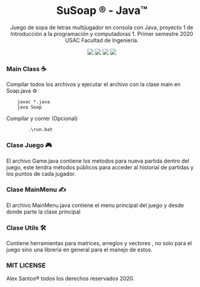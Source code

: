 <div  align="center">
	<h1>SuSoap ® - Java™</h1>
	<p>Juego de sopa de letras multijugador en consola con Java, proyecto 1 de Introducción a la programación y computadoras 1. Primer semestre 2020 USAC Facultad de Ingeniería.</p>
	<img  src="https://img.shields.io/badge/complete-75%25-green"/>
	<img src="https://img.shields.io/github/license/alexsan-dev/SuSoap"/>
	<img src="https://img.shields.io/badge/version-0.8-blue"/>
	<img src="https://img.shields.io/badge/package-official-blue"/>
</div>

### Main Class ☕️
Compilar todos los archivos y ejecutar el archivo con la clase main en Soap.java ⚙️

```
    javac *.java
    java Soap
```

Compilar y correr (Opcional)

```
		.\run.bat
```

### Clase Juego 🎮
El archivo Game.java contiene los metodos para nueva partida dentro del juego, este tendra métodos públicos para acceder al historial de partidas y los puntos de cada jugador.

### Clase MainMenu ✍️
El archivo MainMenu.java contiene el menu principal del juego y desde donde parte la clase principal

### Clase Utils 🛠
Contiene herramientas para matrices, arreglos y vectores , no solo para el juego sino una libreria en general para el manejo de estos.

### MIT LICENSE
Alex Santos® todos los derechos reservados 2020.